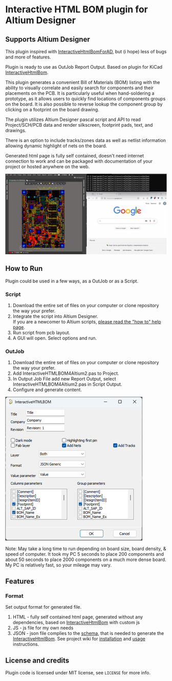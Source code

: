 # Interactive HTML BOM plugin for Altium Designer
## Supports Altium Designer

This plugin inspired with [InteractiveHtmlBomForAD](https://github.com/lianlian33/InteractiveHtmlBomForAD), but (i hope) less of bugs and more of features.

Plugin is ready to use as OutJob Report Output. Based on plugin for KiCad [InteractiveHtmlBom](https://github.com/openscopeproject/InteractiveHtmlBom).

This plugin generates a convenient Bill of Materials (BOM) listing with the
ability to visually correlate and easily search for components and their placements
on the PCB. It is particularly useful when hand-soldering a prototype, as it allows
users to quickly find locations of components groups on the board. It is also possible
to reverse lookup the component group by clicking on a footprint on the board drawing.

The plugin utilizes Altium Designer pascal script and API to read Project/SCH/PCB data and render silkscreen,
footprint pads, text, and drawings.

There is an option to include tracks/zones data as well as netlist information allowing
dynamic highlight of nets on the board.

Generated html page is fully self contained, doesn't need internet connection to work
and can be packaged with documentation of your project or hosted anywhere on the web.

![Example](example.gif)

## How to Run
Plugin could be used in a few ways, as a OutJob or as a Script.

### Script
1. Download the entire set of files on your computer or clone repository the way your prefer.
2. Integrate the script into Altium Designer.\
If you are a newcomer to Altium scripts, [please read the "how to" help page](https://github.com/Altium-Designer-addons/scripts-libraries/blob/master/HowTo_execute_scripts.md).
3. Run script from pcb layout.
4. A GUI will open. Select options and run.

### OutJob
1. Download the entire set of files on your computer or clone repository the way your prefer.
2. Add InteractiveHTMLBOM4Altium2.pas to Project.
3. In Output Job File add new Report Output, select InteractiveHTMLBOM4Altium2.pas in Script Output.
4. Configure and generate content.

![GUI Screenshot](GUI_Example.png)

Note: May take a long time to run depending on board size, board density, & speed of computer. It took my PC 5 seconds to place 200 components and about 50 seconds to place 2000 components on a much more dense board. My PC is relatively fast, so your mileage may vary.

## Features

### Format
Set output format for generated file.
1. HTML - fully self contained html page, generated without any dependencies, based on [InteractiveHtmlBom](https://github.com/openscopeproject/InteractiveHtmlBom) with custom js
2. JS - js file for my own needs
3. JSON - json file complies to the [schema](https://github.com/openscopeproject/InteractiveHtmlBom/tree/master/InteractiveHtmlBom/ecad/schema), that is needed to generate the [InteractiveHtmlBom](https://github.com/openscopeproject/InteractiveHtmlBom). See project wiki for [installation](https://github.com/openscopeproject/InteractiveHtmlBom/wiki/Installation) and [usage](https://github.com/openscopeproject/InteractiveHtmlBom/wiki/Usage) instructions.


## License and credits

Plugin code is licensed under MIT license, see `LICENSE` for more info.
